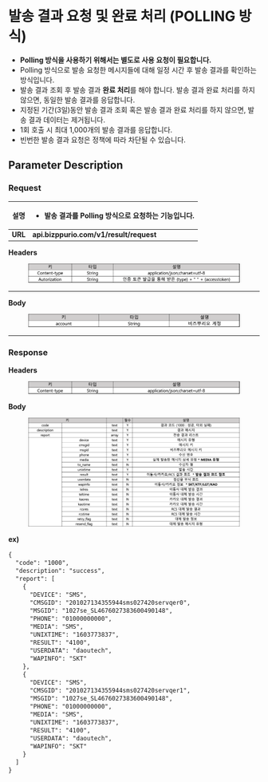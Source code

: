 # 발송 결과 요청 및 완료 처리 (POLLING 방식)

* **Polling 방식을 사용하기 위해서는 별도로 사용 요청이 필요합니다.**
* Polling 방식으로 발송 요청한 메시지들에 대해 일정 시간 후 발송 결과를 확인하는 방식입니다.
* 발송 결과 조회 후 발송 결과 **완료 처리**를 해야 합니다. 발송 결과 완료 처리를 하지 않으면, 동일한 발송 결과를 응답합니다.
* 지정된 기간(3일)동안 발송 결과 조회 혹은 발송 결과 완료 처리를 하지 않으면, 발송 결과 데이터는 제거됩니다.
* 1회 호출 시 최대 1,000개의 발송 결과를 응답합니다.
* 빈번한 발송 결과 요청은 정책에 따라 차단될 수 있습니다.



## Parameter Description

### **Request**

| **설명**  | <ul><li>발송 결과를 Polling 방식으로 요청하는 기능입니다.</li></ul> |
| :-----: | ------------------------------------------------- |
| **URL** | **api.bizppurio.com/v1/result/request**           |

**Headers**

<figure><img src="../.gitbook/assets/image.png" alt=""><figcaption></figcaption></figure>

****

**Body**

<figure><img src="../.gitbook/assets/image (6).png" alt=""><figcaption></figcaption></figure>

****

### Response

**Headers**

<figure><img src="../.gitbook/assets/image (16).png" alt=""><figcaption></figcaption></figure>

**Body**

<figure><img src="../.gitbook/assets/image (30).png" alt=""><figcaption></figcaption></figure>

**ex)**

```json5
{
  "code": "1000",
  "description": "success",
  "report": [
    {
      "DEVICE": "SMS",
      "CMSGID": "201027134355944sms027420servqer0",
      "MSGID": "1027se_SL4676027383600490148",
      "PHONE": "01000000000",
      "MEDIA": "SMS",
      "UNIXTIME": "1603773837",
      "RESULT": "4100",
      "USERDATA": "daoutech",
      "WAPINFO": "SKT"
    },
    {
      "DEVICE": "SMS",
      "CMSGID": "201027134355944sms027420servqer1",
      "MSGID": "1027se_SL4676027383600490148",
      "PHONE": "01000000000",
      "MEDIA": "SMS",
      "UNIXTIME": "1603773837",
      "RESULT": "4100",
      "USERDATA": "daoutech",
      "WAPINFO": "SKT"
    }
  ]
}
```
